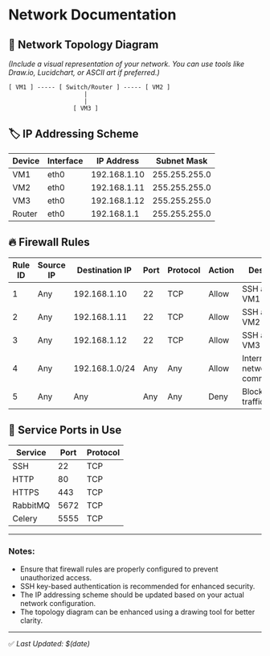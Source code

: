# Network Documentation

## 📌 Network Topology Diagram
*(Include a visual representation of your network. You can use tools like Draw.io, Lucidchart, or ASCII art if preferred.)*

```
[ VM1 ] ----- [ Switch/Router ] ----- [ VM2 ]
                     |
                     |
                  [ VM3 ]
```

## 🏷 IP Addressing Scheme
| Device | Interface | IP Address | Subnet Mask |
|--------|----------|------------|-------------|
| VM1    | eth0     | 192.168.1.10 | 255.255.255.0 |
| VM2    | eth0     | 192.168.1.11 | 255.255.255.0 |
| VM3    | eth0     | 192.168.1.12 | 255.255.255.0 |
| Router | eth0     | 192.168.1.1  | 255.255.255.0 |

## 🔥 Firewall Rules
| Rule ID | Source IP | Destination IP | Port | Protocol | Action | Description |
|---------|-----------|----------------|------|----------|--------|-------------|
| 1       | Any       | 192.168.1.10    | 22   | TCP      | Allow  | SSH access to VM1 |
| 2       | Any       | 192.168.1.11    | 22   | TCP      | Allow  | SSH access to VM2 |
| 3       | Any       | 192.168.1.12    | 22   | TCP      | Allow  | SSH access to VM3 |
| 4       | Any       | 192.168.1.0/24  | Any  | Any      | Allow  | Internal network communication |
| 5       | Any       | Any             | Any  | Any      | Deny   | Block all other traffic |

## 🎯 Service Ports in Use
| Service  | Port  | Protocol |
|----------|-------|----------|
| SSH      | 22    | TCP      |
| HTTP     | 80    | TCP      |
| HTTPS    | 443   | TCP      |
| RabbitMQ | 5672  | TCP      |
| Celery   | 5555  | TCP      |

---
### Notes:
- Ensure that firewall rules are properly configured to prevent unauthorized access.
- SSH key-based authentication is recommended for enhanced security.
- The IP addressing scheme should be updated based on your actual network configuration.
- The topology diagram can be enhanced using a drawing tool for better clarity.

---
✅ *Last Updated: $(date)*

